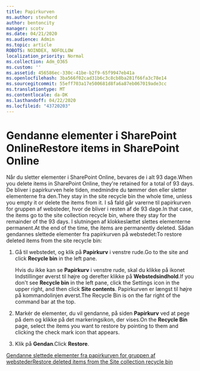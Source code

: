 ```yaml
---
title: Papirkurven
ms.author: stevhord
author: bentoncity
manager: scotv
ms.date: 04/21/2020
ms.audience: Admin
ms.topic: article
ROBOTS: NOINDEX, NOFOLLOW
localization_priority: Normal
ms.collection: Adm_O365
ms.custom: ''
ms.assetid: 456586ec-330c-41be-b2f9-65f9947eb41a
ms.openlocfilehash: 3ba566f02cad31b6c3c8cb8ba281f66fa3c78e14
ms.sourcegitcommit: 55eff703a17e500681d8fa6a87eb067019ade3cc
ms.translationtype: MT
ms.contentlocale: da-DK
ms.lasthandoff: 04/22/2020
ms.locfileid: "43720203"
---
```

# <a name="restore-items-in-sharepoint-online"></a><span data-ttu-id="e4e3e-102">Gendanne elementer i SharePoint Online</span><span class="sxs-lookup"><span data-stu-id="e4e3e-102">Restore items in SharePoint Online</span></span>

<span data-ttu-id="e4e3e-103">Når du sletter elementer i SharePoint Online, bevares de i alt 93 dage.</span><span class="sxs-lookup"><span data-stu-id="e4e3e-103">When you delete items in SharePoint Online, they're retained for a total of 93 days.</span></span> <span data-ttu-id="e4e3e-104">De bliver i papirkurven hele tiden, medmindre du tømmer den eller sletter elementerne fra den.</span><span class="sxs-lookup"><span data-stu-id="e4e3e-104">They stay in the site recycle bin the whole time, unless you empty it or delete the items from it.</span></span> <span data-ttu-id="e4e3e-105">I så fald går varerne til papirkurven for gruppen af websteder, hvor de bliver i resten af de 93 dage.</span><span class="sxs-lookup"><span data-stu-id="e4e3e-105">In that case, the items go to the site collection recycle bin, where they stay for the remainder of the 93 days.</span></span> <span data-ttu-id="e4e3e-106">I slutningen af klokkeslættet slettes elementerne permanent.</span><span class="sxs-lookup"><span data-stu-id="e4e3e-106">At the end of the time, the items are permanently deleted.</span></span> <span data-ttu-id="e4e3e-107">Sådan gendannes slettede elementer fra papirkurven på webstedet:</span><span class="sxs-lookup"><span data-stu-id="e4e3e-107">To restore deleted items from the site recycle bin:</span></span>
  
1. <span data-ttu-id="e4e3e-108">Gå til webstedet, og klik på **Papirkurv** i venstre rude.</span><span class="sxs-lookup"><span data-stu-id="e4e3e-108">Go to the site and click **Recycle bin** in the left pane.</span></span> 
    
    <span data-ttu-id="e4e3e-109">Hvis du ikke kan se **Papirkurv** i venstre rude, skal du klikke på ikonet Indstillinger øverst til højre og derefter klikke på **Webstedsindhold**.</span><span class="sxs-lookup"><span data-stu-id="e4e3e-109">If you don't see **Recycle bin** in the left pane, click the Settings icon in the upper right, and then click **Site contents**.</span></span> <span data-ttu-id="e4e3e-110">Papirkurven er længst til højre på kommandolinjen øverst.</span><span class="sxs-lookup"><span data-stu-id="e4e3e-110">The Recycle Bin is on the far right of the command bar at the top.</span></span>
    
2. <span data-ttu-id="e4e3e-111">Markér de elementer, du vil gendanne, på siden **Papirkurv** ved at pege på dem og klikke på det markeringsikon, der vises.</span><span class="sxs-lookup"><span data-stu-id="e4e3e-111">On the **Recycle Bin** page, select the items you want to restore by pointing to them and clicking the check mark icon that appears.</span></span> 
    
3. <span data-ttu-id="e4e3e-112">Klik på **Gendan**.</span><span class="sxs-lookup"><span data-stu-id="e4e3e-112">Click **Restore**.</span></span>
    
[<span data-ttu-id="e4e3e-113">Gendanne slettede elementer fra papirkurven for gruppen af websteder</span><span class="sxs-lookup"><span data-stu-id="e4e3e-113">Restore deleted items from the Site collection recycle bin</span></span>](https://go.microsoft.com/fwlink/?linkid=866439)
  

